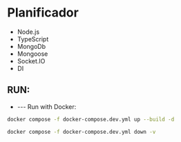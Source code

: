 # Planificador

- Node.js
- TypeScript
- MongoDb
- Mongoose
- Socket.IO
- DI

## RUN:

- --- Run with Docker:

```sh
docker compose -f docker-compose.dev.yml up --build -d

docker compose -f docker-compose.dev.yml down -v
```
